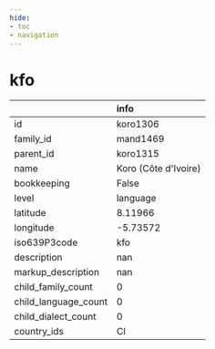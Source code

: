 ```yaml
---
hide:
- toc
- navigation
---
```

# kfo
|                      | info                 |
|:---------------------|:---------------------|
| id                   | koro1306             |
| family_id            | mand1469             |
| parent_id            | koro1315             |
| name                 | Koro (Côte d'Ivoire) |
| bookkeeping          | False                |
| level                | language             |
| latitude             | 8.11966              |
| longitude            | -5.73572             |
| iso639P3code         | kfo                  |
| description          | nan                  |
| markup_description   | nan                  |
| child_family_count   | 0                    |
| child_language_count | 0                    |
| child_dialect_count  | 0                    |
| country_ids          | CI                   |
